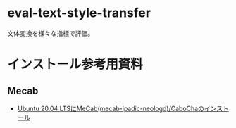 # eval-text-style-transfer
文体変換を様々な指標で評価。


# インストール参考用資料
## Mecab
- [Ubuntu 20.04 LTSにMeCab(mecab-ipadic-neologd)/CaboChaのインストール](https://qiita.com/kado_u/items/e736600f8d295afb8bd9)
